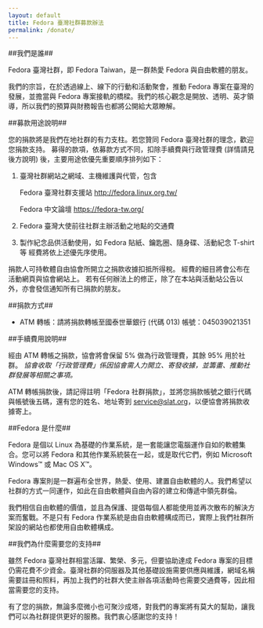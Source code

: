 ```yaml
---
layout: default
title: Fedora 臺灣社群募款辦法
permalink: /donate/
---
```


##我們是誰##

Fedora 臺灣社群，即 Fedora Taiwan，是一群熱愛 Fedora 與自由軟體的朋友。

我們的宗旨，在於透過線上、線下的行動和活動聚會，推動 Fedora 專案在臺灣的發展，並擔當與 Fedora 專案接軌的橋樑。我們的核心觀念是開放、透明、英才領導，所以我們的預算與財務報告也都將公開給大眾瞭解。


##募款用途說明##

您的捐款將是我們在地社群的有力支柱。若您贊同 Fedora 臺灣社群的理念，歡迎您捐款支持。
募得的款項，依募款方式不同，扣除手續費與行政管理費 (詳情請見後方說明) 後，主要用途依優先重要順序排列如下：

1. 臺灣社群網站之網域、主機維護與代管，包含

    Fedora 臺灣社群支援站 <http://fedora.linux.org.tw/>

    Fedora 中文論壇 <https://fedora-tw.org/>
2. Fedora 臺灣大使前往社群主辦活動之地點的交通費
3. 製作紀念品供活動使用，如 Fedora 貼紙、鑰匙圈、隨身碟、活動紀念 T-shirt 等
經費將依上述優先序使用。

捐款人可持軟體自由協會所開立之捐款收據扣抵所得稅。
經費的細目將會公布在活動網頁與協會網站上。
若有任何辦法上的修正，除了在本站與活動站公告以外，亦會發信通知所有已捐款的朋友。


##捐款方式##

* ATM 轉帳：請將捐款轉帳至國泰世華銀行 (代碼 013) 帳號：045039021351


##手續費用說明##

經由 ATM 轉帳之捐款，協會將會保留 5% 做為行政管理費，其餘 95% 用於社群。
*協會收取「行政管理費」係因協會需人力開立、寄發收據，並籌畫、推動社群發展等相關之事項。*

ATM 轉帳捐款後，請記得註明「Fedora 社群捐款」，並將您捐款帳號之銀行代碼與帳號後五碼，還有您的姓名、地址寄到 service@slat.org，以便協會將捐款收據寄上。

 
##Fedora 是什麼##

Fedora 是個以 Linux 為基礎的作業系統，是一套能讓您電腦運作自如的軟體集合。您可以將 Fedora 和其他作業系統裝在一起，或是取代它們，例如 Microsoft Windows™ 或 Mac OS X™。

Fedora 專案則是一群遍布全世界，熱愛、使用、建置自由軟體的人。我們希望以社群的方式一同運作，如此在自由軟體與自由內容的建立和傳遞中領先群倫。

我們相信自由軟體的價值，並且為保護、提倡每個人都能使用並再次散布的解決方案而奮戰。不是只有 Fedora 作業系統是由自由軟體構成而已，實際上我們社群所架設的網站也都使用自由軟體構成。


##我們為什麼需要您的支持##

雖然 Fedora 臺灣社群相當活躍、繁榮、多元，但要協助達成 Fedora 專案的目標仍需花費不少資金。臺灣社群的伺服器及其他基礎設施需要供應與維護，網域名稱需要註冊和照料，再加上我們的社群大使主辦各項活動時也需要交通費等，因此相當需要您的支持。

有了您的捐款，無論多麼微小也可聚沙成塔，對我們的專案將有莫大的幫助，讓我們可以為社群提供更好的服務。我們衷心感謝您的支持！
